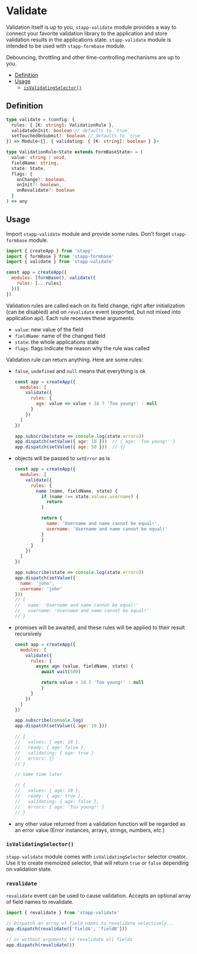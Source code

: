 # Validate

Validation itself is up to you, `stapp-validate` module provides a way to connect your favorite validation library to the application and store validation results in the applications state. `stapp-validate` module is intended to be used with `stapp-formbase` module.

Debouncing, throttling and other time-controlling mechanisms are up to you.

<!-- START doctoc generated TOC please keep comment here to allow auto update -->
<!-- DON'T EDIT THIS SECTION, INSTEAD RE-RUN doctoc TO UPDATE -->


- [Definition](#definition)
- [Usage](#usage)
  - [`isValidatingSelector()`](#isvalidatingselector)

<!-- END doctoc generated TOC please keep comment here to allow auto update -->

## Definition

```typescript
type validate = (config: {
  rules: { [K: string]: ValidationRule },
  validateOnInit: boolean // defaults to `true`
  setTouchedOnSubmit?: boolean // defaults to `true`
}) => Module<{}, { validating: { [K: string]: boolean } }>

type ValidationRule<State extends FormBaseState> = (
  value: string | void,
  fieldName: string,
  state: State,
  flags: {
    onChange?: boolean,
    onInit?: boolean,
    onRevalidate?: boolean
  }
) => any
```

## Usage

Import `stapp-validate` module and provide some rules. Don't forget `stapp-formbase` module.

```js
import { createApp } from 'stapp'
import { formBase } from 'stapp-formbase'
import { validate } from 'stapp-validate'

const app = createApp({
  modules: [formBase(), validate({
    rules: [...rules]
  })]
})
```

Validation rules are called each on its field change, right after initialization (can be disabled) and on `revalidate` event (exported, but not mixed into application api). Each rule receives these arguments:

* `value`: new value of the field
* `fieldName`: name of the changed field
* `state`: the whole applications state
* `flags`: flags indicate the reason why the rule was called

Validation rule can return anything. Here are some rules:

* `false`, `undefined` and `null` means that everything is ok

  ```js
  const app = createApp({
    modules: [
      validate({
        rules: {
          age: value => value < 18 ? 'Too young!' : null
        }
      })
    ]
  })

  app.subscribe(state => console.log(state.errors))
  app.dispatch(setValue({ age: 10 }))  // { age: 'Too young!' }
  app.dispatch(setValue({ age: 50 }))  // {}
  ```


* objects will be passed to `setError` as is

  ```js
  const app = createApp({
    modules: [
      validate({
        rules: {
          name (name, fieldName, state) {
            if (name !== state.values.username) {
              return
            }

            return {
              name: 'Username and name cannot be equal!',
              username: 'Username and name cannot be equal!'
            }
        	}
        }
      })
    ]
  })

  app.subscribe(state => console.log(state.errors))
  app.dispatch(setValue({
    name: 'john',
    username: 'john'
  }))
  // {
  //   name: 'Username and name cannot be equal!'
  //   username: 'Username and name cannot be equal!'
  // }
  ```

* promises will be awaited, and these rules will be applied to their result recursively

  ```js
  const app = createApp({
    modules: [
      validate({
        rules: {
          async age (value, fieldName, state) {
            await wait(500)

            return value < 18 ? 'Too young!' : null
        	}
        }
      })
    ]
  })

  app.subscribe(console.log)
  app.dispatch(setValue({ age: 10 }))

  // {
  //   values: { age: 10 },
  //   ready: { age: false },
  //   validating: { age: true }
  //   errors: {}
  // }

  // some time later

  // {
  //   values: { age: 10 },
  //   ready: { age: true },
  //   validating: { age: false },
  //   errors: { age: 'Too young!' }
  // }
  ```

* any other value returned from a validation function will be regarded as an error value (Error instances, arrays, strings, numbers, etc.)

### `isValidatingSelector()`

`stapp-validate` module comes with `isValidatingSelector` selector creator. Use it to create memoized selector, that will return `true` or `false` depending on validation state.

### `revalidate`
`revalidate` event can be used to cause validation. Accepts an optional array of field names to revalidate.
```typescript
import { revalidate } from 'stapp-validate'

// Dispatch an array of field names to revalidate selectively...
app.dispatch(revalidate(['fieldA', 'fieldB']))

// or without arguments to revalidate all fields
app.dispatch(revalidate())
```

<!--
## Type definitions

- [`validate`](/types.html#validate)
- [`revalidate`](/types.html#revalidate)
- [`isValidatingSelector`](/types.html#isvalidatingselector)
- [`ValidationFlags`](/types.html#validationflags)
- [`ValidationState`](/types.html#validationstate)
- [`ValidateConfig`](/types.html#validateconfig)
- [`ValidationRule`](/types.html#validationrule)
- [`Module`](/types.html#module)
-->

